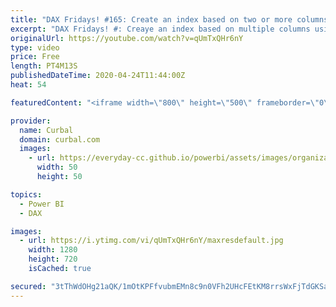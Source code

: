 ```yaml
---
title: "DAX Fridays! #165: Create an index based on two or more columns using DAX"
excerpt: "DAX Fridays! #: Creaye an index based on multiple columns using DAX  Do you need to create an index based on multiple columns using DAX? Here is a detailed guide on how to do it. At the end of the video I will disclose the solution for the quiz I gave you two weeks ago.    Links you might need:  Earlier"
originalUrl: https://youtube.com/watch?v=qUmTxQHr6nY
type: video
price: Free
length: PT4M13S
publishedDateTime: 2020-04-24T11:44:00Z
heat: 54

featuredContent: "<iframe width=\"800\" height=\"500\" frameborder=\"0\" src=\"https://www.youtube.com/embed/qUmTxQHr6nY\" allow=\"accelerometer; autoplay; encrypted-media; gyroscope; picture-in-picture\" allowfullscreen></iframe>"

provider:
  name: Curbal
  domain: curbal.com
  images:
    - url: https://everyday-cc.github.io/powerbi/assets/images/organizations/curbal.com-50x50.jpg
      width: 50
      height: 50

topics:
  - Power BI
  - DAX

images:
  - url: https://i.ytimg.com/vi/qUmTxQHr6nY/maxresdefault.jpg
    width: 1280
    height: 720
    isCached: true

secured: "3tThWdOHg21aQK/1mOtKPFfvubmEMn8c9n0VFh2UHcFEtKM8rrsWxFjTdGKSacFKf13bARKiZT3UnQAES+QDRTW22eaZwfnsS36GqLnPvGGErJNwPFKzSB5WWaXXSiOnMedTztKeAuhDIsqlo2o1ErSTFz2mphysZ75F0gPxbSyAedmqGICidw4sRxaiEmCX6oUlnWshAbvc9cK3o1jr/YoQ75G/DFnoUib3boOIo3X9D6Yr1huLLlp5unLiia00myVDpb37VuTTF4snJiGMPnbap6xkioi1xEPFFqEuMdFD6unay//1xjgM42HwkSOYWzKlbMOw299mjDLewmHzTcDU4y1FhVAz/5lMaZByBDksNJaSNfEcTzqRT6lnIQqI0GVrCIIJFwFA6DoJe/95Y8k4w1OX7qdnu6z6bKpkWzE=;BIVBwF4vsnsEHKMRJgxJKw=="
---
```


